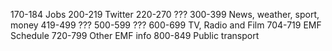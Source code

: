 170-184 Jobs
200-219 Twitter
220-270 ???
300-399 News, weather, sport, money
419-499 ???
500-599 ???
600-699 TV, Radio and Film
704-719 EMF Schedule
720-799 Other EMF info
800-849 Public transport
